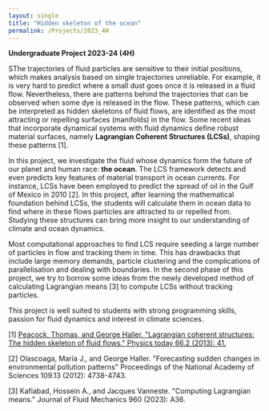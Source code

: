 ```yaml
---
layout: single
title: "Hidden skeleton of the ocean"
permalink: /Projects/2023_4H
---
```


**Undergraduate Project 2023-24 (4H)** 

SThe trajectories of fluid particles are sensitive to their initial positions,
which makes analysis based on single trajectories unreliable. For example, it is very hard to predict where a small dust goes once it is released in a fluid flow. Nevertheless,
there are patterns behind the trajectories that can be observed when some dye is released in the flow. These patterns, which can be interpreted as hidden skeletons of fluid flows, are identified as the most attracting or repelling surfaces (manifolds) in the flow. Some recent ideas that incorporate dynamical systems with fluid dynamics define robust material surfaces, namely **Lagrangian Coherent Structures (LCSs)**, shaping these patterns [1].

In this project, we investigate the fluid whose dynamics form the future of our planet and human race: **the ocean**. The LCS framework detects and even predicts key features of material transport in ocean currents. For instance, LCSs have been employed to predict the spread of oil in the Gulf of Mexico in 2010 [2]. In this project, after learning the mathematical foundation behind LCSs, the students will calculate them in ocean data to find where in these flows particles are attracted to or repelled from. Studying these structures can bring more insight to our understanding of climate and ocean dynamics. 

Most computational approaches to find LCS require seeding a large number of particles in flow and tracking them in time. This has drawbacks that include large memory demands, particle clustering and the complications of parallelisation and dealing with boundaries. In the second phase of this project, we try to borrow some ideas from the newly developed method of calculating Lagrangian means [3] to compute LCSs without tracking particles.

This project is well suited to students with strong programming skills, passion for fluid dynamics and interest in climate sciences.

[1] [Peacock, Thomas, and George Haller. "Lagrangian coherent structures: The hidden skeleton of fluid flows." Physics today 66.2 (2013): 41.](https://watermark.silverchair.com/41_1_online.pdf?token=AQECAHi208BE49Ooan9kkhW_Ercy7Dm3ZL_9Cf3qfKAc485ysgAAAugwggLkBgkqhkiG9w0BBwagggLVMIIC0QIBADCCAsoGCSqGSIb3DQEHATAeBglghkgBZQMEAS4wEQQMRAa1vSTO5VtUyak8AgEQgIICm7-l-6BOBnp2HXzjwclL1GJQlku4-VQ0SqzQVJBNVRjQzT8Wb1SSw058PyUGPpPmEdo8MYheOGP-pLtRRNuaiyRkw_U2NMtDkAzRswBoJe9YbjkrDqPcjvGd0BNwrHY-UI3wLli3Z0eY4_1UvD8aCzvhWjWRiKwH0R9eMX0Dw1RG43B6uafVAo7kycLVjeO_CGv9GUC7NNm46joL_69cqpbVrfghdqonpYOq5CnWgg_e6Pb_ahlRpXHLHnK8f9i-X2rSJvObInAoQ4XtTZF8oOv0KzUSw2ioDQeHKvKolsH8TzykKq6t5IQiEfvTD2XudI2BFb4LfNX0Dlq8-XpE_6JiXqrzJMHaD8IXgjhmHhp648-a-oiJOgD3QGS4-wSRLOFDI9pMu9Jg75is6h3142f-NuZptWfWfhgXESOp608BT4tvaYNsaLexH-xskkMlNiMGXIWvKU6MP5IUFDyiR4iaFH_63c-LfZhOSIV4QCDyhjK9T21_76moj79QLgEbcm5WD688lt1MrPBlC2VVzbf21J2eojS6EZ-bLnNWeDQ0qLthXmKOiGi0Mf-2bQ1HpCU8qTuKYu8p0VCg_eCqmxuIJgr9aFp-U-Y2ekKpDiyrgmRdnv5evcGGFv7CZQ_TkAk79TCyQVuCAzmNkdHcB6WoLJr5pEGqq3-jCcRAziv0K2O46zMljahveVCPaqAdUEaows2_xQ0khdhaVwkwKLt3e3TWLfZielkqIdBKJlr-IsvGBaeAl4uIbfD1h7-6VcmHeu32ol0osp5rRXuTqvCExdr2hmNN0-tWsLCkZxKZobGDgtw-N6CR7ma_ZXCVliBNGBPyudjYGOxlhrw3G4pxRMGFGfTfX11Ji1If7Rjpru2O_nkxMxHkTn0)

[2] Olascoaga, María J., and George Haller. "Forecasting sudden changes in environmental pollution patterns" Proceedings of the National Academy of Sciences 109.13 (2012): 4738-4743.

[3] Kafiabad, Hossein A., and Jacques Vanneste. "Computing Lagrangian means." Journal of Fluid Mechanics 960 (2023): A36.

